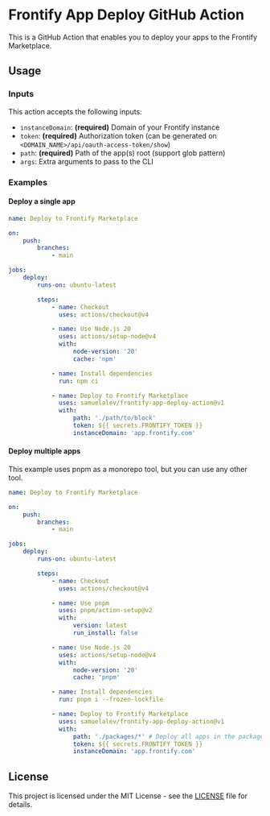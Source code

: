 # Frontify App Deploy GitHub Action

This is a GitHub Action that enables you to deploy your apps to the Frontify Marketplace.

## Usage

### Inputs

This action accepts the following inputs:

-   `instanceDomain`: **(required)** Domain of your Frontify instance
-   `token`: **(required)** Authorization token (can be generated on `<DOMAIN_NAME>/api/oauth-access-token/show`)
-   `path`: **(required)** Path of the app(s) root (support glob pattern)
-   `args`: Extra arguments to pass to the CLI

### Examples

#### Deploy a single app

```yaml
name: Deploy to Frontify Marketplace

on:
    push:
        branches:
            - main

jobs:
    deploy:
        runs-on: ubuntu-latest

        steps:
            - name: Checkout
              uses: actions/checkout@v4

            - name: Use Node.js 20
              uses: actions/setup-node@v4
              with:
                  node-version: '20'
                  cache: 'npm'

            - name: Install dependencies
              run: npm ci

            - name: Deploy to Frontify Marketplace
              uses: samuelalev/frontify-app-deploy-action@v1
              with:
                  path: './path/to/block'
                  token: ${{ secrets.FRONTIFY_TOKEN }}
                  instanceDomain: 'app.frontify.com'
```

#### Deploy multiple apps

This example uses pnpm as a monorepo tool, but you can use any other tool.

```yaml
name: Deploy to Frontify Marketplace

on:
    push:
        branches:
            - main

jobs:
    deploy:
        runs-on: ubuntu-latest

        steps:
            - name: Checkout
              uses: actions/checkout@v4

            - name: Use pnpm
              uses: pnpm/action-setup@v2
              with:
                  version: latest
                  run_install: false

            - name: Use Node.js 20
              uses: actions/setup-node@v4
              with:
                  node-version: '20'
                  cache: 'pnpm'

            - name: Install dependencies
              run: pnpm i --frozen-lockfile

            - name: Deploy to Frontify Marketplace
              uses: samuelalev/frontify-app-deploy-action@v1
              with:
                  path: './packages/*' # Deploy all apps in the packages folder
                  token: ${{ secrets.FRONTIFY_TOKEN }}
                  instanceDomain: 'app.frontify.com'
```

## License

This project is licensed under the MIT License - see the [LICENSE](LICENSE) file for details.
